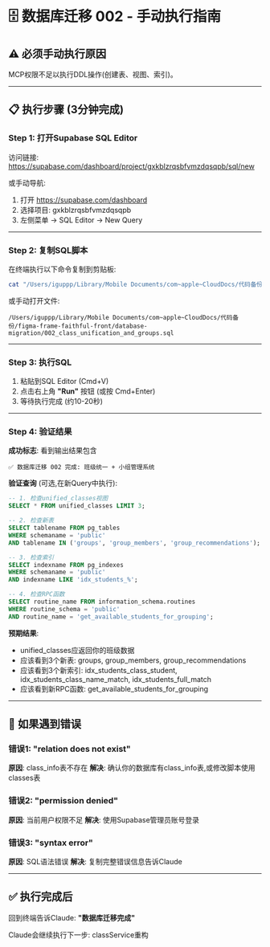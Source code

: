 # 🗄️ 数据库迁移 002 - 手动执行指南

## ⚠️ 必须手动执行原因
MCP权限不足以执行DDL操作(创建表、视图、索引)。

---

## 📋 执行步骤 (3分钟完成)

### Step 1: 打开Supabase SQL Editor

访问链接: https://supabase.com/dashboard/project/gxkblzrqsbfvmzdqsqpb/sql/new

或手动导航:
1. 打开 https://supabase.com/dashboard
2. 选择项目: gxkblzrqsbfvmzdqsqpb
3. 左侧菜单 → SQL Editor → New Query

---

### Step 2: 复制SQL脚本

在终端执行以下命令复制到剪贴板:

```bash
cat "/Users/iguppp/Library/Mobile Documents/com~apple~CloudDocs/代码备份/figma-frame-faithful-front/database-migration/002_class_unification_and_groups.sql" | pbcopy
```

或手动打开文件:
```
/Users/iguppp/Library/Mobile Documents/com~apple~CloudDocs/代码备份/figma-frame-faithful-front/database-migration/002_class_unification_and_groups.sql
```

---

### Step 3: 执行SQL

1. 粘贴到SQL Editor (Cmd+V)
2. 点击右上角 **"Run"** 按钮 (或按 Cmd+Enter)
3. 等待执行完成 (约10-20秒)

---

### Step 4: 验证结果

**成功标志**: 看到输出结果包含
```
✅ 数据库迁移 002 完成: 班级统一 + 小组管理系统
```

**验证查询** (可选,在新Query中执行):
```sql
-- 1. 检查unified_classes视图
SELECT * FROM unified_classes LIMIT 3;

-- 2. 检查新表
SELECT tablename FROM pg_tables
WHERE schemaname = 'public'
AND tablename IN ('groups', 'group_members', 'group_recommendations');

-- 3. 检查索引
SELECT indexname FROM pg_indexes
WHERE schemaname = 'public'
AND indexname LIKE 'idx_students_%';

-- 4. 检查RPC函数
SELECT routine_name FROM information_schema.routines
WHERE routine_schema = 'public'
AND routine_name = 'get_available_students_for_grouping';
```

**预期结果**:
- unified_classes应返回你的班级数据
- 应该看到3个新表: groups, group_members, group_recommendations
- 应该看到3个新索引: idx_students_class_student, idx_students_class_name_match, idx_students_full_match
- 应该看到新RPC函数: get_available_students_for_grouping

---

## 🚨 如果遇到错误

### 错误1: "relation does not exist"
**原因**: class_info表不存在
**解决**: 确认你的数据库有class_info表,或修改脚本使用classes表

### 错误2: "permission denied"
**原因**: 当前用户权限不足
**解决**: 使用Supabase管理员账号登录

### 错误3: "syntax error"
**原因**: SQL语法错误
**解决**: 复制完整错误信息告诉Claude

---

## ✅ 执行完成后

回到终端告诉Claude: **"数据库迁移完成"**

Claude会继续执行下一步: classService重构

